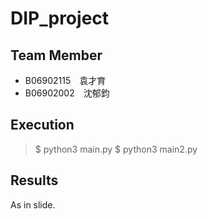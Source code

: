 # DIP_project

## Team Member
* B06902115　袁才育
* B06902002　沈郁鈞

## Execution
> $ python3 main.py
> $ python3 main2.py

## Results

As in slide.
